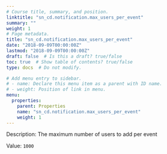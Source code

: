 ```yaml
---
# Course title, summary, and position.
linktitle: "sn_cd.notification.max_users_per_event"
summary: ""
weight: 1
# Page metadata.
title: "sn_cd.notification.max_users_per_event"
date: "2018-09-09T00:00:00Z"
lastmod: "2018-09-09T00:00:00Z"
draft: false  # Is this a draft? true/false
toc: true  # Show table of contents? true/false
type: docs  # Do not modify.

# Add menu entry to sidebar.
# - name: Declare this menu item as a parent with ID name.
# - weight: Position of link in menu.
menu:
  properties:
    parent: Properties
    name: "sn_cd.notification.max_users_per_event"
    weight: 1
---
```


Description: The maximum number of users to add per event


Value: `1000`